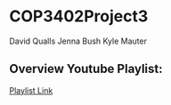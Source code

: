 # COP3402Project3
David Qualls
Jenna Bush
Kyle Mauter

## Overview Youtube Playlist:   
[Playlist Link](https://www.youtube.com/playlist?list=PLpIRYJI1P5Zq1Xx6vCEfHyRf2dRw0-9Py)
